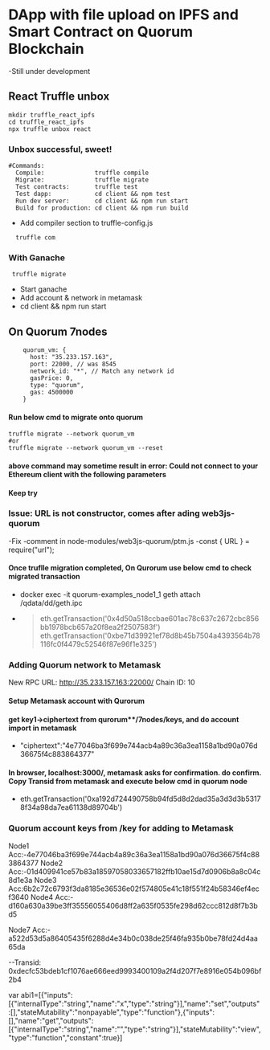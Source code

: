 # DApp with file upload on IPFS and Smart Contract on Quorum Blockchain

-Still under development

## React Truffle unbox

```
mkdir truffle_react_ipfs
cd truffle_react_ipfs
npx truffle unbox react
```

### Unbox successful, sweet!

```
#Commands:
  Compile:              truffle compile
  Migrate:              truffle migrate
  Test contracts:       truffle test
  Test dapp:            cd client && npm test
  Run dev server:       cd client && npm run start
  Build for production: cd client && npm run build
```

- Add compiler section to truffle-config.js

```
  truffle com
```

### With Ganache

```
 truffle migrate
```

- Start ganache
- Add account & network in metamask
- cd client && npm run start

## On Quorum 7nodes

```
    quorum_vm: {
      host: "35.233.157.163",
      port: 22000, // was 8545
      network_id: "*", // Match any network id
      gasPrice: 0,
      type: "quorum",
      gas: 4500000
    }
```

#### Run below cmd to migrate onto quorum

```
truffle migrate --network quorum_vm
#or
truffle migrate --network quorum_vm --reset
```

#### above command may sometime result in error: Could not connect to your Ethereum client with the following parameters

#### Keep try

### Issue: URL is not constructor, comes after ading web3js-quorum

-Fix
-comment in node-modules/web3js-quorum/ptm.js
-const { URL } = require("url");

#### Once truflle migration completed, On Qurorum use below cmd to check migrated transaction

- docker exec -it quorum-examples_node1_1 geth attach /qdata/dd/geth.ipc
- > eth.getTransaction('0x4d50a518ccbae601ac78c637c2672cbc856bb1978bcb657a20f8ea2f2507583f')
  > eth.getTransaction('0xbe71d39921ef78d8b45b7504a4393564b78116fc0f4479c52546f87e96f1e325')

### Adding Quorum network to Metamask

New RPC URL: http://35.233.157.163:22000/
Chain ID: 10

#### Setup Metamask account with Qurorum

#### get key1->ciphertext from qurorum\*\*/7nodes/keys, and do account import in metamask

- "ciphertext":"4e77046ba3f699e744acb4a89c36a3ea1158a1bd90a076d36675f4c883864377"

#### In browser, localhost:3000/, metamask asks for confirmation. do confirm. Copy Transid from metamask and execute below cmd in quorum node

- eth.getTransaction('0xa192d724490758b94fd5d8d2dad35a3d3d3b53178f34a98da7ea61138d89704b')

### Quorum account keys from /key for adding to Metamask

Node1 Acc:-4e77046ba3f699e744acb4a89c36a3ea1158a1bd90a076d36675f4c883864377
Node2 Acc:-01d409941ce57b83a18597058033657182ffb10ae15d7d0906b8a8c04c8d1e3a
Node3 Acc:6b2c72c6793f3da8185e36536e02f574805e41c18f551f24b58346ef4ecf3640
Node4 Acc:-d160a630a39be3ff35556055406d8ff2a635f0535fe298d62ccc812d8f7b3bd5

Node7 Acc:-a522d53d5a86405435f6288d4e34b0c038de25f46fa935b0be78fd24d4aa65da

--Transid:
0xdecfc53bdeb1cf1076ae666eed9993400109a2f4d207f7e8916e054b096bf2b4

var abi1=[{"inputs":[{"internalType":"string","name":"x","type":"string"}],"name":"set","outputs":[],"stateMutability":"nonpayable","type":"function"},{"inputs":[],"name":"get","outputs":[{"internalType":"string","name":"","type":"string"}],"stateMutability":"view","type":"function","constant":true}]
